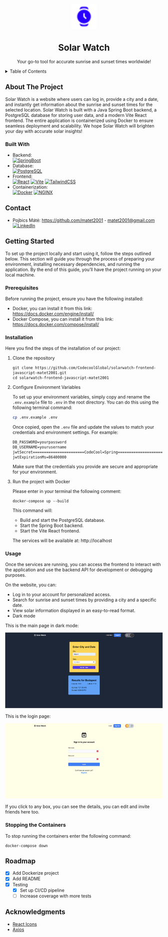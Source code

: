 <!-- PROJECT LOGO -->
<br />
<div align="center">
  <a>
    <img src="pictures/logo.svg" alt="Logo" width="80" height="80">
  </a>

<h1 align="center">Solar Watch</h1>

  <p align="center">
    Your go-to tool for accurate sunrise and sunset times worldwide!
</p>
</div>

<!-- TABLE OF CONTENTS -->
<details>
  <summary>Table of Contents</summary>
  <ol>
    <li>
      <a href="#about-the-project">About The Project</a>
      <ul>
        <li><a href="#built-with">Built With</a></li>
      </ul>
    </li>
    <li><a href="#contributors">Contributors</a></li>
    <li>
      <a href="#getting-started">Getting Started</a>
      <ul>
        <li><a href="#prerequisites">Prerequisites</a></li>
        <li><a href="#installation">Installation</a></li>
      </ul>
    </li>
    <li><a href="#usage">Usage</a></li>
    <li><a href="#stopping-the-containers">Stopping the Containers</a></li>
    <li><a href="#troubleshooting">Troubleshooting</a></li>
    <li><a href="#roadmap">Roadmap</a></li>
    <li><a href="#acknowledgments">Acknowledgments</a></li>
  </ol>
</details>


<!-- ABOUT THE PROJECT -->
## About The Project
Solar Watch is a website where users can log in, provide a city and a date, and instantly get information about the sunrise and sunset times for the selected location.
Solar Watch is built with a Java Spring Boot backend, a PostgreSQL database for storing user data, and a modern Vite React frontend. 
The entire application is containerized using Docker to ensure seamless deployment and scalability.
We hope Solar Watch will brighten your day with accurate solar insights!

### Built With
- Backend:   
  [![SpringBoot][SpringBoot]][SpringBoot-url]
- Database:  
  [![PostgreSQL][PostgreSQL]][PostgreSQL-url]
- Frontend:  
   [![React][React.js]][React-url]
   [![Vite][Vite]][Vite-url]
   [![TailwindCSS][TailwindCSS]][TailwindCSS-url]
- Containerization:  
  [![Docker][Docker]][Docker-url]
  [![NGINX][NGINX]][NGINX-url]


<!-- CONTACT -->
## Contact

* Pojbics Máté: https://github.com/matet2001 - matet2001@gmail.com  
[![LinkedIn][linkedin-shield]][linkedin-url]

<!-- GETTING STARTED -->
## Getting Started

To set up the project locally and start using it, follow the steps outlined below. 
This section will guide you through the process of preparing your environment, installing necessary dependencies, and running the application.
By the end of this guide, you’ll have the project running on your local machine.

### Prerequisites

Before running the project, ensure you have the following installed:
- Docker, you can install it from this link: https://docs.docker.com/engine/install/
- Docker Compose, you can install it from this link: https://docs.docker.com/compose/install/

### Installation

Here you find the steps of the installation of our project:
1. Clone the repository
    ```
    git clone https://github.com/CodecoolGlobal/solarwatch-frontend-javascript-matet2001.git
    cd solarwatch-frontend-javascript-matet2001
    ```

2. Configure Environment Variables

   To set up your environment variables, simply copy and rename the `.env.example` file to `.env` in the root directory. You can do this using the following terminal command:

    ```bash
    cp .env.example .env
    ```

   Once copied, open the `.env` file and update the values to match your credentials and environment settings. For example:

    ```plaintext
    DB_PASSWORD=yourpassword
    DB_USERNAME=yourusername
    jwtSecret=======================CodeCool=Spring===========================
    jwtExpirationMs=86400000
    ```

   Make sure that the credentials you provide are secure and appropriate for your environment.


3. Run the project with Docker

    Please enter in your terminal the following comment:
    ````
    docker-compose up --build
    ````

    This command will:
   - Build and start the PostgreSQL database.
   - Start the Spring Boot backend.
   - Start the Vite React frontend.

   The services will be available at:
    http://localhost

### Usage

Once the services are running, you can access the frontend to interact with the application and use the backend API for development or debugging purposes.

On the website, you can:
- Log in to your account for personalized access.
- Search for sunrise and sunset times by providing a city and a specific date.
- View solar information displayed in an easy-to-read format.
- Dark mode

This is the main page in dark mode: 

![Website Location Screenshot](pictures/main.png)


This is the login page: 

![Website Event Screenshot](pictures/login.png)

If you click to any box, you can see the details, you can edit and invite friends here too. 



### Stopping the Containers

To stop running  the containers enter the following command:
````
docker-compose down
````

<!-- ROADMAP -->
## Roadmap

- [x] Add Dockerize project
- [x] Add README
- [X] Testing
    - [X] Set up CI/CD pipeline
    - [ ] Increase coverage with more tests

<!-- ACKNOWLEDGMENTS -->
## Acknowledgments

* [React Icons](https://react-icons.github.io/react-icons/search)
* [Axios](https://axios-http.com/docs/intro)

[SpringBoot]: https://img.shields.io/badge/Spring%20Boot-6DB33F?style=for-the-badge&logo=springboot&logoColor=white
[SpringBoot-url]: https://spring.io/projects/spring-boot

[PostgreSQL]: https://img.shields.io/badge/PostgreSQL-336791?style=for-the-badge&logo=postgresql&logoColor=white
[PostgreSQL-url]: https://www.postgresql.org/

[React.js]: https://img.shields.io/badge/React-20232A?style=for-the-badge&logo=react&logoColor=61DAFB
[React-url]: https://reactjs.org/

[Vite]: https://img.shields.io/badge/Vite-646CFF?style=for-the-badge&logo=vite&logoColor=white
[Vite-url]: https://vitejs.dev/

[TailwindCSS]: https://img.shields.io/badge/TailwindCSS-06B6D4?style=for-the-badge&logo=tailwindcss&logoColor=white
[TailwindCSS-url]: https://tailwindcss.com/

[Docker]: https://img.shields.io/badge/Docker-2496ED?style=for-the-badge&logo=docker&logoColor=white
[Docker-url]: https://www.docker.com/

[linkedin-shield]: https://img.shields.io/badge/-LinkedIn-black.svg?style=for-the-badge&logo=linkedin&colorB=555
[linkedin-url]: https://www.linkedin.com/in/m%C3%A1t%C3%A9-pojbics/

[NGINX]: https://img.shields.io/badge/NGINX-009639?style=for-the-badge&logo=nginx&logoColor=white
[NGINX-url]: https://nginx.org/
